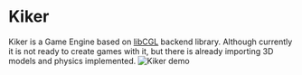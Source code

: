 # Kiker
Kiker is a Game Engine based on [libCGL](https://github.com/KrzysiekGL/libcgl) backend library.
Although currently it is not ready to create games with it, but there is 
already importing 3D models and physics implemented. 
![Kiker demo](showcase/kikers-showcase.gif)


